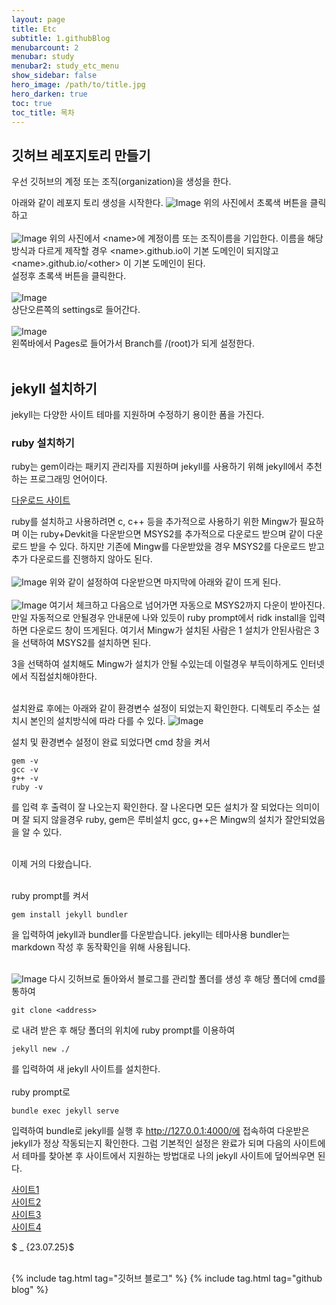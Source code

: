 ```yaml
---
layout: page
title: Etc
subtitle: 1.githubBlog
menubarcount: 2
menubar: study
menubar2: study_etc_menu
show_sidebar: false
hero_image: /path/to/title.jpg
hero_darken: true
toc: true
toc_title: 목차
---
```

## 깃허브 레포지토리 만들기
우선 깃허브의 계정 또는 조직(organization)을 생성을 한다.

아래와 같이 레포지 토리 생성을 시작한다.
![Image](/path/study/etc/githubBlog/1.png)
위의 사진에서 초록색 버튼을 클릭하고<br/><br/>
![Image](/path/study/etc/githubBlog/2.png)
위의 사진에서 \<name>에 계정이름 또는 조직이름을 기입한다. 이름을 해당 방식과 다르게 제작할 경우 \<name>.github.io이 기본 도메인이 되지않고 \<name>.github.io/\<other> 이 기본 도메인이 된다.  
설정후 초록색 버튼을 클릭한다.<br/><br/>
![Image](/path/study/etc/githubBlog/3.png)  
상단오른쪽의 settings로 들어간다.<br/><br/>
![Image](/path/study/etc/githubBlog/4.png)  
왼쪽바에서 Pages로 들어가서 Branch를 /(root)가 되게 설정한다.<br/><br/>

## jekyll 설치하기
jekyll는 다양한 사이트 테마를 지원하며 수정하기 용이한 폼을 가진다.

### ruby 설치하기
ruby는 gem이라는 패키지 관리자를 지원하며 jekyll를 사용하기 위해 jekyll에서 추천하는 프로그래밍 언어이다.

[다운로드 사이트](https://rubyinstaller.org/downloads/)

ruby를 설치하고 사용하려면 c, c++ 등을 추가적으로 사용하기 위한 Mingw가 필요하며 이는 ruby+Devkit을 다운받으면 MSYS2를 추가적으로 다운로드 받으며 같이 다운로드 받을 수 있다. 하지만 기존에 Mingw를 다운받았을 경우 MSYS2를 다운로드 받고 추가 다운로드를 진행하지 않아도 된다.<br/><br/>
![Image](/path/study/etc/githubBlog/5.png)
위와 같이 설정하여 다운받으면 마지막에 아래와 같이 뜨게 된다.<br/><br/>
![Image](/path/study/etc/githubBlog/6.png)
여기서 체크하고 다음으로 넘어가면 자동으로 MSYS2까지 다운이 받아진다. 만일 자동적으로 안될경우 안내문에 나와 있듯이 ruby prompt에서 ridk install을 입력하면 다운로드 창이 뜨게된다. 여기서 Mingw가 설치된 사람은 1 설치가 안된사람은 3을 선택하여 MSYS2를 설치하면 된다.

3을 선택하여 설치해도 Mingw가 설치가 안될 수있는데 이럴경우 부득이하게도 인터넷에서 직접설치해야한다.<br/><br/>

설치완료 후에는 아래와 같이 환경변수 설정이 되었는지 확인한다. 디렉토리 주소는 설치시 본인의 설치방식에 따라 다를 수 있다.
![Image](/path/study/etc/githubBlog/7.png)

설치 및 환경변수 설정이 완료 되었다면 cmd 창을 켜서
```
gem -v
gcc -v
g++ -v
ruby -v
```
를 입력 후 출력이 잘 나오는지 확인한다.
잘 나온다면 모든 설치가 잘 되었다는 의미이며 잘 되지 않을경우 ruby, gem은 루비설치 gcc, g++은 Mingw의 설치가 잘안되었음을 알 수 있다.<br/><br/>

이제 거의 다왔습니다.<br/><br/>

ruby prompt를 켜서
```
gem install jekyll bundler
```
을 입력하여 jekyll과 bundler를 다운받습니다. jekyll는 테마사용 bundler는 markdown 작성 후 동작확인을 위해 사용됩니다.<br/><br/>

![Image](/path/study/etc/githubBlog/8.png)
다시 깃허브로 돌아와서 블로그를 관리할 폴더를 생성 후 해당 폴더에 cmd를 통하여
```
git clone <address>
```
로 내려 받은 후 해당 폴더의 위치에 ruby prompt를 이용하여
```
jekyll new ./
```
를 입력하여 새 jekyll 사이트를 설치한다.<br/><br/>
ruby prompt로
```
bundle exec jekyll serve
```
입력하여 bundle로 jekyll를 실행 후 http://127.0.0.1:4000/에 접속하여 다운받은 jekyll가 정상 작동되는지 확인한다.
그럼 기본적인 설정은 완료가 되며 다음의 사이트에서 테마를 찾아본 후 사이트에서 지원하는 방법대로 나의 jekyll 사이트에 덮어씌우면 된다.

[사이트1](http://jekyllthemes.org/)  
[사이트2](https://jekyllthemes.io/free)  
[사이트3](https://jekyll-themes.com)  
[사이트4](https://jamstackthemes.dev/ssg/jekyll/)  



$ _ {23.07.25}$<br/><br/>

{% include tag.html tag="깃허브 블로그" %}  {% include tag.html tag="github blog" %}